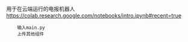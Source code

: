 用于在云端运行的电报机器人
        https://colab.research.google.com/notebooks/intro.ipynb#recent=true
        
        输入main.py
        上传其他组件
